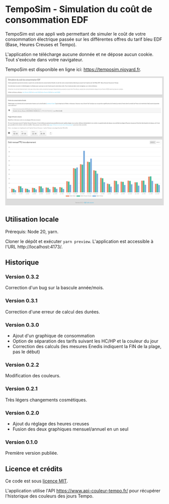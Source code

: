 # TempoSim - Simulation du coût de consommation EDF

TempoSim est une appli web permettant de simuler le coût de votre consommation
électrique passée sur les différentes offres du tarif bleu EDF (Base, Heures
Creuses et Tempo).

L'application ne télécharge aucune donnée et ne dépose aucun cookie. Tout
s'exécute dans votre navigateur.

TempoSim est disponible en ligne ici: https://temposim.njoyard.fr.

![Capture d'écran de l'application](screenshots/mensuel.png)

## Utilisation locale

Prérequis: Node 20, yarn.

Cloner le dépôt et exécuter `yarn preview`. L'application est accessible à
l'URL http://localhost:4173/.

## Historique

### Version 0.3.2

Correction d'un bug sur la bascule année/mois.

### Version 0.3.1

Correction d'une erreur de calcul des durées.

### Version 0.3.0

- Ajout d'un graphique de consommation
- Option de séparation des tarifs suivant les HC/HP et la couleur du jour
- Correction des calculs (les mesures Enedis indiquent la FIN de la plage, pas le début)

### Version 0.2.2

Modification des couleurs.

### Version 0.2.1

Très légers changements cosmétiques.

### Version 0.2.0

- Ajout du réglage des heures creuses
- Fusion des deux graphiques mensuel/annuel en un seul

### Version 0.1.0

Première version publiée.

## Licence et crédits

Ce code est sous [licence MIT](LICENSE.md).

L'application utilise l'API https://www.api-couleur-tempo.fr/ pour récupérer
l'historique des couleurs des jours Tempo.
